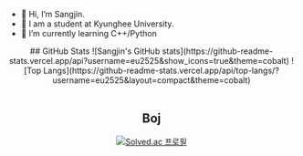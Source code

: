 - 👋 Hi, I’m Sangjin.
- 👀 I am a student at Kyunghee University.
- 🌱 I’m currently learning C++/Python


<div align="center"> 
## GitHub Stats
![Sangjin's GitHub stats](https://github-readme-stats.vercel.app/api?username=eu2525&show_icons=true&theme=cobalt) ![Top Langs](https://github-readme-stats.vercel.app/api/top-langs/?username=eu2525&layout=compact&theme=cobalt) 
<br>  
<br>

## Boj
[![Solved.ac
프로필](http://mazassumnida.wtf/api/v2/generate_badge?boj=eu2525)](https://solved.ac/eu2525)
<br>

</div>
